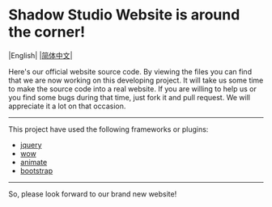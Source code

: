 # Shadow Studio Website is around the corner!

|English| |[简体中文](README-CN.md)|

Here's our official website source code. By viewing the files you can find that we are now working on this developing project. It will take us some time to make the source code into a real website. If you are willing to help us or you find some bugs during that time, just fork it and pull request. We will appreciate it a lot on that occasion.

------
This project have used the following frameworks or plugins:
* [jquery](https://www.jquery.com)
* [wow](https://www.delac.io/WOW/)
* [animate](https://daneden.github.io/animate.css/)
* [bootstrap](https://getbootstrap.com)
-------

So, please look forward to our brand new website!



